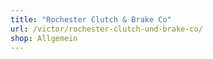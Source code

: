 ```yaml
---
title: "Rochester Clutch & Brake Co"
url: /victor/rochester-clutch-und-brake-co/
shop: Allgemein
---
```

